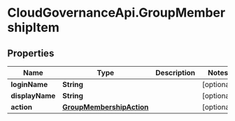 # CloudGovernanceApi.GroupMembershipItem

## Properties

Name | Type | Description | Notes
------------ | ------------- | ------------- | -------------
**loginName** | **String** |  | [optional] 
**displayName** | **String** |  | [optional] 
**action** | [**GroupMembershipAction**](GroupMembershipAction.md) |  | [optional] 


